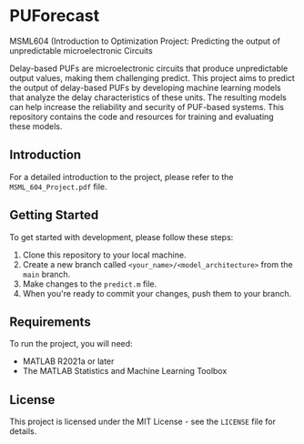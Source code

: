 # PUForecast
MSML604 (Introduction to Optimization Project: Predicting the output of unpredictable microelectronic Circuits

Delay-based PUFs are microelectronic circuits that produce unpredictable output values, making them challenging predict. This project aims to predict the output of delay-based PUFs by developing machine learning models that analyze the delay characteristics of these units. The resulting models can help increase the reliability and security of PUF-based systems. This repository contains the code and resources for training and evaluating these models.

## Introduction

For a detailed introduction to the project, please refer to the `MSML_604_Project.pdf` file.

## Getting Started

To get started with development, please follow these steps:

1. Clone this repository to your local machine.
2. Create a new branch called `<your_name>/<model_architecture>` from the `main` branch.
3. Make changes to the `predict.m` file.
4. When you're ready to commit your changes, push them to your branch.

## Requirements

To run the project, you will need:

- MATLAB R2021a or later
- The MATLAB Statistics and Machine Learning Toolbox

## License

This project is licensed under the MIT License - see the `LICENSE` file for details.

